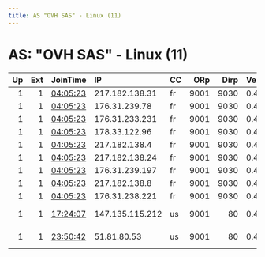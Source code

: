 ```yaml
---
title: AS "OVH SAS" - Linux (11)
---
```


# AS: "OVH SAS" - Linux (11)

|   Up |   Ext | JoinTime                                                                                            | IP              | CC   |   ORp |   Dirp | Version   | Contact                   | Nickname   |   eFamMembers |
|-----:|------:|:----------------------------------------------------------------------------------------------------|:----------------|:-----|------:|-------:|:----------|:--------------------------|:-----------|--------------:|
|    1 |     1 | [04:05:23](https://metrics.torproject.org/rs.html#details/164A473EEA639C81408C3E677A6971011EE5205B) | 217.182.138.31  | fr   |  9001 |   9030 | 0.4.4.6   | None                      | Unnamed    |             1 |
|    1 |     1 | [04:05:23](https://metrics.torproject.org/rs.html#details/2A602D66BDB140506539B2C4A2FFA99BAC540CB0) | 176.31.239.78   | fr   |  9001 |   9030 | 0.4.4.6   | None                      | Unnamed    |             1 |
|    1 |     1 | [04:05:23](https://metrics.torproject.org/rs.html#details/3DBD1A8780C3D0A710E4EB9A14202D253AA487B8) | 176.31.233.231  | fr   |  9001 |   9030 | 0.4.4.6   | None                      | Unnamed    |             1 |
|    1 |     1 | [04:05:23](https://metrics.torproject.org/rs.html#details/4354E118619E6CCA728BEF4362495BAA511F240B) | 178.33.122.96   | fr   |  9001 |   9030 | 0.4.4.6   | None                      | Unnamed    |             1 |
|    1 |     1 | [04:05:23](https://metrics.torproject.org/rs.html#details/4407FDEF4C1F9F69ADEA9170CD36CE73A0D99C2A) | 217.182.138.4   | fr   |  9001 |   9030 | 0.4.4.6   | None                      | Unnamed    |             1 |
|    1 |     1 | [04:05:23](https://metrics.torproject.org/rs.html#details/55FBB96508176AD7853F469566C4F537DAD8F5D1) | 217.182.138.24  | fr   |  9001 |   9030 | 0.4.4.6   | None                      | Unnamed    |             1 |
|    1 |     1 | [04:05:23](https://metrics.torproject.org/rs.html#details/5A6B83CF65F73BDB9A2D0DC142685AECB24241B2) | 176.31.239.197  | fr   |  9001 |   9030 | 0.4.4.6   | None                      | Unnamed    |             1 |
|    1 |     1 | [04:05:23](https://metrics.torproject.org/rs.html#details/8A54CD87B84BAE2B2BDD5FE6B12C3A99A168D6A5) | 217.182.138.8   | fr   |  9001 |   9030 | 0.4.4.6   | None                      | Unnamed    |             1 |
|    1 |     1 | [04:05:23](https://metrics.torproject.org/rs.html#details/BEBAE599EAF3AA247FA09389D7D2F95A7833477E) | 176.31.238.221  | fr   |  9001 |   9030 | 0.4.4.6   | None                      | Unnamed    |             1 |
|    1 |     1 | [17:24:07](https://metrics.torproject.org/rs.html#details/9E70B0B0B2A8083D93F363AEA47E2FD321E51781) | 147.135.115.212 | us   |  9001 |     80 | 0.4.3.6   | CypherpunkLabs Cypherpunk | Unnamed    |            15 |
|    1 |     1 | [23:50:42](https://metrics.torproject.org/rs.html#details/2CB1B9BB8A8E432AC423FC19B17CD80D2B302B6B) | 51.81.80.53     | us   |  9001 |     80 | 0.4.3.6   | CypherpunkLabs Cypherpunk | Unnamed    |            15 |
